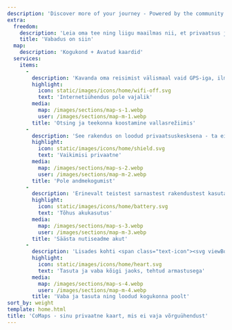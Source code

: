 ```yaml
---
description: 'Discover more of your journey - Powered by the community'
extra:
  freedom:
    description: 'Leia oma tee ning liigu maailmas nii, et privaatsus ja kogukond on alati arvesse võetud.'
    title: 'Vabadus on siin'
  map:
    description: 'Kogukond + Avatud kaardid'
  services:
    items:
      - 
        description: 'Kavanda oma reisimist välismaal vaid GPS-iga, ilma mobiilset andmesidet kasutamata. Näita teed ja otsi teekonnapunkte liikvel olles, seda kasvõi ratta- ja matkaradadel.'
        highlight:
          icon: static/images/icons/home/wifi-off.svg
          text: 'Internetiühendus pole vajalik'
        media:
          map: /images/sections/map-s-1.webp
          user: /images/sections/map-m-1.webp
        title: 'Otsing ja teekonna koostamine vallasrežiimis'
      - 
        description: 'See rakendus on loodud privaatsuskesksena - ta ei tuvasta kasutajaid, ei jälgi nende tegevust ega kogu nende kohata andmeid. CoMaps on selles osas ka analüüsitud <span class="text-icon"><svg viewBox="0 0 19 19"><use href="#icon-exodus"></use></svg> [Exoduse](https://reports.exodus-privacy.eu.org/reports/app.comaps.google/latest/) poolt.'
        highlight:
          icon: static/images/icons/home/shield.svg
          text: 'Vaikimisi privaatne'
        media:
          map: /images/sections/map-s-2.webp
          user: /images/sections/map-m-2.webp
        title: 'Pole andmekogumist'
      - 
        description: 'Erinevalt teistest sarnastest rakendustest kasutab CoMaps akut säästlikult.'
        highlight:
          icon: static/images/icons/home/battery.svg
          text: 'Tõhus akukasutus'
        media:
          map: /images/sections/map-s-3.webp
          user: /images/sections/map-m-3.webp
        title: 'Säästa nutiseadme akut'
      - 
        description: 'Lisades kohti <span class="text-icon"><svg viewBox="0 0 19 19"><use href="#icon-open-street-map"></use></svg> [OpenStreetMappi](https://openstreetmap.org)</span>, jagades tagasisidet ning täiendades rakenduse koodi <span class="text-icon"><svg viewbox="0 0 4.233 4.233"> <use href="#icon-codeberg"></use></svg> [Codebergi](https://codeberg.org/comaps)</span> on kogukonna liikmed, kes tegelikult on tavalised inimesed nagu sinagi, üheskoos kaarti parandanud ja täiendanud. CoMaps on Organic Mapsi ja Maps.Me edasiarendus.'
        highlight:
          icon: static/images/icons/home/heart.svg
          text: 'Tasuta ja vaba kõigi jaoks, tehtud armastusega'
        media:
          map: /images/sections/map-s-4.webp
          user: /images/sections/map-m-4.webp
        title: 'Vaba ja tasuta ning loodud kogukonna poolt'
sort_by: weight
template: home.html
title: 'CoMaps - sinu privaatne kaart, mis ei vaja võrguühendust'
---
```

